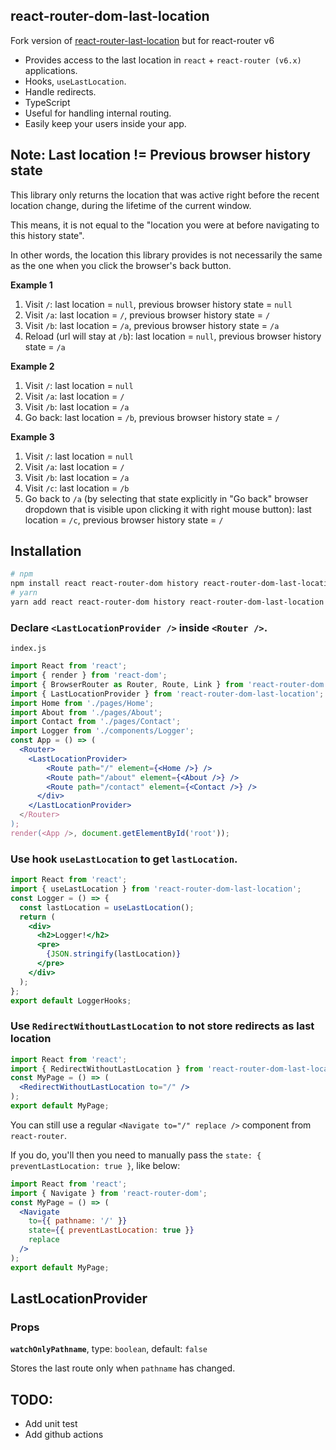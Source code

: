 ## react-router-dom-last-location

Fork version of [react-router-last-location](https://github.com/hinok/react-router-last-location) but for react-router v6
- Provides access to the last location in `react` + `react-router (v6.x)` applications.
- Hooks, `useLastLocation`.
- Handle redirects.
- TypeScript
- Useful for handling internal routing.
- Easily keep your users inside your app.

## Note: Last location != Previous browser history state

This library only returns the location that was active right before the recent location change, during the lifetime of the current window.

This means, it is not equal to the "location you were at before navigating to this history state".

In other words, the location this library provides is not necessarily the same as the one when you click the browser's back button.

**Example 1**

1. Visit `/`: last location = `null`, previous browser history state = `null`
2. Visit `/a`: last location = `/`, previous browser history state = `/`
3. Visit `/b`: last location = `/a`, previous browser history state = `/a`
4. Reload (url will stay at `/b`): last location = `null`, previous browser history state = `/a`

**Example 2**

1. Visit `/`: last location = `null`
2. Visit `/a`: last location = `/`
3. Visit `/b`: last location = `/a`
4. Go back: last location = `/b`, previous browser history state = `/`

**Example 3**

1. Visit `/`: last location = `null`
2. Visit `/a`: last location = `/`
3. Visit `/b`: last location = `/a`
4. Visit `/c`: last location = `/b`
4. Go back to `/a` (by selecting that state explicitly in "Go back" browser dropdown that is visible upon clicking it with right mouse button): last location = `/c`, previous browser history state = `/`

## Installation

```sh
# npm
npm install react react-router-dom history react-router-dom-last-location --save
# yarn
yarn add react react-router-dom history react-router-dom-last-location

```

### Declare `<LastLocationProvider />` inside `<Router />`.

`index.js`

```jsx
import React from 'react';
import { render } from 'react-dom';
import { BrowserRouter as Router, Route, Link } from 'react-router-dom';
import { LastLocationProvider } from 'react-router-dom-last-location';
import Home from './pages/Home';
import About from './pages/About';
import Contact from './pages/Contact';
import Logger from './components/Logger';
const App = () => (
  <Router>
    <LastLocationProvider>
        <Route path="/" element={<Home />} />
        <Route path="/about" element={<About />} />
        <Route path="/contact" element={<Contact />} />
      </div>
    </LastLocationProvider>
  </Router>
);
render(<App />, document.getElementById('root'));
```

### Use hook `useLastLocation` to get `lastLocation`.

```jsx
import React from 'react';
import { useLastLocation } from 'react-router-dom-last-location';
const Logger = () => {
  const lastLocation = useLastLocation();
  return (
    <div>
      <h2>Logger!</h2>
      <pre>
        {JSON.stringify(lastLocation)}
      </pre>
    </div>
  );
};
export default LoggerHooks;
```

### Use `RedirectWithoutLastLocation` to not store redirects as last location

```jsx
import React from 'react';
import { RedirectWithoutLastLocation } from 'react-router-dom-last-location';
const MyPage = () => (
  <RedirectWithoutLastLocation to="/" />
);
export default MyPage;
```

You can still use a regular `<Navigate to="/" replace />` component from `react-router`.

If you do, you'll  then you need to manually pass the `state: { preventLastLocation: true }`, like below:

```jsx
import React from 'react';
import { Navigate } from 'react-router-dom';
const MyPage = () => (
  <Navigate
    to={{ pathname: '/' }}
    state={{ preventLastLocation: true }}
    replace
  />
);
export default MyPage;
```

## LastLocationProvider

### Props

**`watchOnlyPathname`**, type: `boolean`, default: `false`

Stores the last route only when `pathname` has changed.

## TODO:
- Add unit test
- Add github actions
